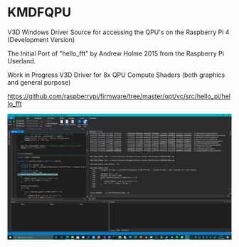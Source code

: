 # KMDFQPU
V3D Windows Driver Source for accessing the QPU's on the Raspberry Pi 4 (Development Version)

The Initial Port of "hello_fft" by Andrew Holme 2015 from the Raspberry Pi Userland.

Work in Progress V3D Driver for 8x QPU Compute Shaders (both graphics and general purpose)

https://github.com/raspberrypi/firmware/tree/master/opt/vc/src/hello_pi/hello_fft

![qpudebug](https://github.com/TheMindVirus/KMDFQPU/blob/hello_fft/QPUdebug.png)
